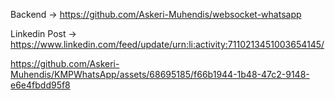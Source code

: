 
Backend -> https://github.com/Askeri-Muhendis/websocket-whatsapp

Linkedin Post -> https://www.linkedin.com/feed/update/urn:li:activity:7110213451003654145/

https://github.com/Askeri-Muhendis/KMPWhatsApp/assets/68695185/f66b1944-1b48-47c2-9148-e6e4fbdd95f8

